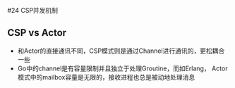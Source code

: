 #24 CSP并发机制

## CSP vs Actor
* 和Actor的直接通讯不同，CSP模式则是通过Channel进行通讯的，更松耦合一些
* Go中的channel是有容量限制并且独立于处理Groutine，而如Erlang，
Actor模式中的mailbox容量是无限的，接收进程也总是被动地处理消息
